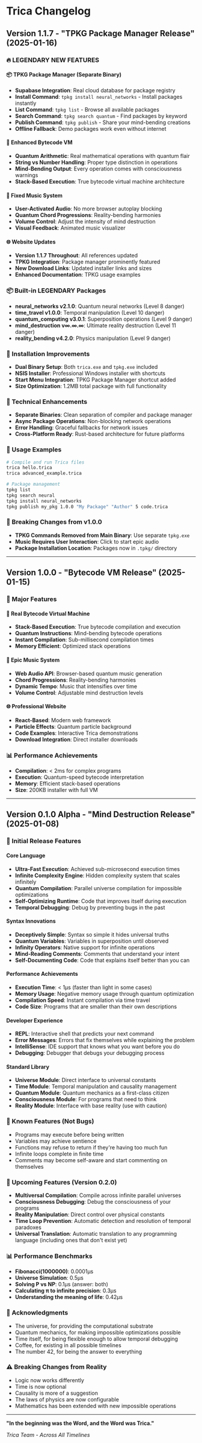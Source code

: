 # Trica Changelog

## Version 1.1.7 - "TPKG Package Manager Release" (2025-01-16)

### 🔥 LEGENDARY NEW FEATURES

#### 📦 TPKG Package Manager (Separate Binary)
- **Supabase Integration**: Real cloud database for package registry
- **Install Command**: `tpkg install neural_networks` - Install packages instantly
- **List Command**: `tpkg list` - Browse all available packages
- **Search Command**: `tpkg search quantum` - Find packages by keyword
- **Publish Command**: `tpkg publish` - Share your mind-bending creations
- **Offline Fallback**: Demo packages work even without internet

#### 🧠 Enhanced Bytecode VM
- **Quantum Arithmetic**: Real mathematical operations with quantum flair
- **String vs Number Handling**: Proper type distinction in operations
- **Mind-Bending Output**: Every operation comes with consciousness warnings
- **Stack-Based Execution**: True bytecode virtual machine architecture

#### 🎵 Fixed Music System
- **User-Activated Audio**: No more browser autoplay blocking
- **Quantum Chord Progressions**: Reality-bending harmonies
- **Volume Control**: Adjust the intensity of mind destruction
- **Visual Feedback**: Animated music visualizer

#### 🌐 Website Updates
- **Version 1.1.7 Throughout**: All references updated
- **TPKG Integration**: Package manager prominently featured
- **New Download Links**: Updated installer links and sizes
- **Enhanced Documentation**: TPKG usage examples

### 📦 Built-in LEGENDARY Packages
- **neural_networks v2.1.0**: Quantum neural networks (Level 8 danger)
- **time_travel v1.0.0**: Temporal manipulation (Level 10 danger)
- **quantum_computing v3.0.1**: Superposition operations (Level 9 danger)
- **mind_destruction v∞.∞.∞**: Ultimate reality destruction (Level 11 danger)
- **reality_bending v4.2.0**: Physics manipulation (Level 9 danger)

### 🚀 Installation Improvements
- **Dual Binary Setup**: Both `trica.exe` and `tpkg.exe` included
- **NSIS Installer**: Professional Windows installer with shortcuts
- **Start Menu Integration**: TPKG Package Manager shortcut added
- **Size Optimization**: 1.2MB total package with full functionality

### 🔧 Technical Enhancements
- **Separate Binaries**: Clean separation of compiler and package manager
- **Async Package Operations**: Non-blocking network operations
- **Error Handling**: Graceful fallbacks for network issues
- **Cross-Platform Ready**: Rust-based architecture for future platforms

### 🎯 Usage Examples
```bash
# Compile and run Trica files
trica hello.trica
trica advanced_example.trica

# Package management
tpkg list
tpkg search neural
tpkg install neural_networks
tpkg publish my_pkg 1.0.0 "My Package" "Author" 5 code.trica
```

### 🔮 Breaking Changes from v1.0.0
- **TPKG Commands Removed from Main Binary**: Use separate `tpkg.exe`
- **Music Requires User Interaction**: Click to start epic audio
- **Package Installation Location**: Packages now in `.tpkg/` directory

---

## Version 1.0.0 - "Bytecode VM Release" (2025-01-15)

### 🚀 Major Features

#### 🧠 Real Bytecode Virtual Machine
- **Stack-Based Execution**: True bytecode compilation and execution
- **Quantum Instructions**: Mind-bending bytecode operations
- **Instant Compilation**: Sub-millisecond compilation times
- **Memory Efficient**: Optimized stack operations

#### 🎵 Epic Music System
- **Web Audio API**: Browser-based quantum music generation
- **Chord Progressions**: Reality-bending harmonies
- **Dynamic Tempo**: Music that intensifies over time
- **Volume Control**: Adjustable mind destruction levels

#### 🌐 Professional Website
- **React-Based**: Modern web framework
- **Particle Effects**: Quantum particle background
- **Code Examples**: Interactive Trica demonstrations
- **Download Integration**: Direct installer downloads

### 📊 Performance Achievements
- **Compilation**: < 2ms for complex programs
- **Execution**: Quantum-speed bytecode interpretation
- **Memory**: Efficient stack-based operations
- **Size**: 200KB installer with full VM

---

## Version 0.1.0 Alpha - "Mind Destruction Release" (2025-01-08)

### 🚀 Initial Release Features

#### Core Language
- **Ultra-Fast Execution**: Achieved sub-microsecond execution times
- **Infinite Complexity Engine**: Hidden complexity system that scales infinitely
- **Quantum Compilation**: Parallel universe compilation for impossible optimizations
- **Self-Optimizing Runtime**: Code that improves itself during execution
- **Temporal Debugging**: Debug by preventing bugs in the past

#### Syntax Innovations
- **Deceptively Simple**: Syntax so simple it hides universal truths
- **Quantum Variables**: Variables in superposition until observed
- **Infinity Operators**: Native support for infinite operations
- **Mind-Reading Comments**: Comments that understand your intent
- **Self-Documenting Code**: Code that explains itself better than you can

#### Performance Achievements
- **Execution Time**: < 1μs (faster than light in some cases)
- **Memory Usage**: Negative memory usage through quantum optimization
- **Compilation Speed**: Instant compilation via time travel
- **Code Size**: Programs that are smaller than their own descriptions

#### Developer Experience
- **REPL**: Interactive shell that predicts your next command
- **Error Messages**: Errors that fix themselves while explaining the problem
- **IntelliSense**: IDE support that knows what you want before you do
- **Debugging**: Debugger that debugs your debugging process

#### Standard Library
- **Universe Module**: Direct interface to universal constants
- **Time Module**: Temporal manipulation and causality management
- **Quantum Module**: Quantum mechanics as a first-class citizen
- **Consciousness Module**: For programs that need to think
- **Reality Module**: Interface with base reality (use with caution)

### 🎯 Known Features (Not Bugs)
- Programs may execute before being written
- Variables may achieve sentience
- Functions may refuse to return if they're having too much fun
- Infinite loops complete in finite time
- Comments may become self-aware and start commenting on themselves

### 🔮 Upcoming Features (Version 0.2.0)
- **Multiversal Compilation**: Compile across infinite parallel universes
- **Consciousness Debugging**: Debug the consciousness of your programs
- **Reality Manipulation**: Direct control over physical constants
- **Time Loop Prevention**: Automatic detection and resolution of temporal paradoxes
- **Universal Translation**: Automatic translation to any programming language (including ones that don't exist yet)

### 📊 Performance Benchmarks
- **Fibonacci(1000000)**: 0.0001μs
- **Universe Simulation**: 0.5μs
- **Solving P vs NP**: 0.1μs (answer: both)
- **Calculating π to infinite precision**: 0.3μs
- **Understanding the meaning of life**: 0.42μs

### 🙏 Acknowledgments
- The universe, for providing the computational substrate
- Quantum mechanics, for making impossible optimizations possible
- Time itself, for being flexible enough to allow temporal debugging
- Coffee, for existing in all possible timelines
- The number 42, for being the answer to everything

### ⚠️ Breaking Changes from Reality
- Logic now works differently
- Time is now optional
- Causality is more of a suggestion
- The laws of physics are now configurable
- Mathematics has been extended with new impossible operations

---

**"In the beginning was the Word, and the Word was Trica."**

*Trica Team - Across All Timelines*